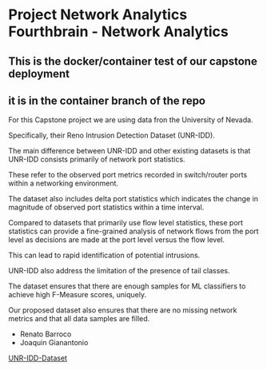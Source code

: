 # Project Network Analytics Fourthbrain - Network Analytics

## This is the docker/container test of our capstone deployment

## it is in the container branch of the repo


For this Capstone project we are using data fron the University of Nevada.

Specifically, their Reno Intrusion Detection Dataset (UNR-IDD).

The main difference between UNR-IDD and other existing datasets is that UNR-IDD consists primarily of network port statistics.

These refer to the observed port metrics recorded in switch/router ports within a networking environment.

The dataset also includes delta port statistics which indicates the change in magnitude of observed port statistics within a time interval.

Compared to datasets that primarily use flow level statistics, these port statistics can provide a fine-grained analysis of network flows from the port level as decisions are made at the port level versus the flow level.

This can lead to rapid identification of potential intrusions.

UNR-IDD also address the limitation of the presence of tail classes.

The dataset ensures that there are enough samples for ML classifiers to achieve high F-Measure scores, uniquely.

Our proposed dataset also ensures that there are no missing network metrics and that all data samples are filled.

* Renato Barroco
* Joaquin Gianantonio

[UNR-IDD-Dataset](https://www.tapadhirdas.com/unr-idd-dataset)
